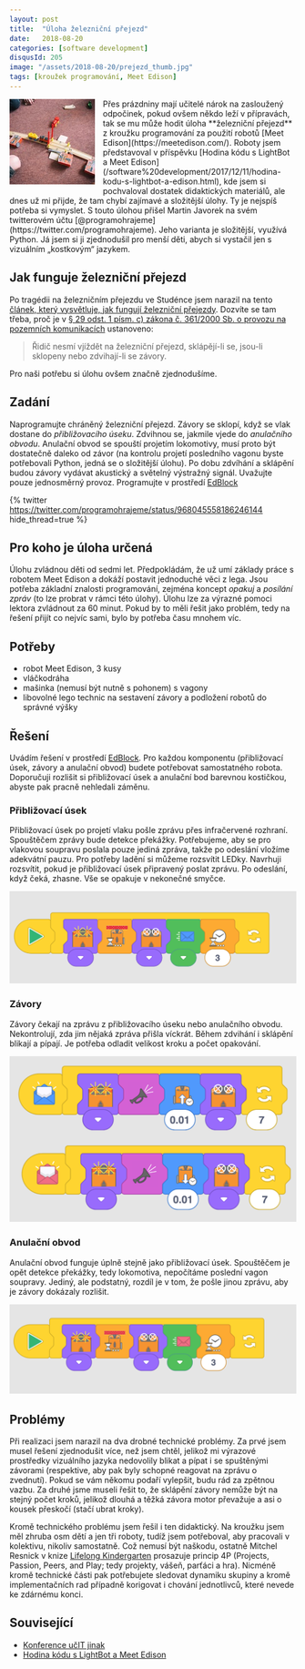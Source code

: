 ```yaml
---
layout: post
title:  "Úloha železniční přejezd"
date:   2018-08-20
categories: [software development]
disqusId: 205
image: "/assets/2018-08-20/prejezd_thumb.jpg"
tags: [kroužek programování, Meet Edison]
---
```


<div style="float: left; margin: 0 1em 1em 0; text-align: center;"><a href="/assets/2018-08-20/prejezd.jpg"><img src="/assets/2018-08-20/prejezd_thumb.jpg" /></a></div>Přes prázdniny mají učitelé nárok na zasloužený odpočinek, pokud ovšem někdo leží v přípravách, tak se mu může hodit úloha **železniční přejezd** z kroužku programování za použití robotů [Meet Edison](https://meetedison.com/). Roboty jsem představoval v příspěvku [Hodina kódu s LightBot a Meet Edison](/software%20development/2017/12/11/hodina-kodu-s-lightbot-a-edison.html), kde jsem si pochvaloval dostatek didaktických materiálů, ale dnes už mi přijde, že tam chybí zajímavé a složitější úlohy. Ty je nejspíš potřeba si vymyslet. S touto úlohou přišel Martin Javorek na svém twitterovém účtu [@programohrajeme](https://twitter.com/programohrajeme). Jeho varianta je složitější, využívá Python. Já jsem si ji zjednodušil pro menší děti, abych si vystačil jen s vizuálním „kostkovým“ jazykem.

<div style="clear:both"></div>
<!--more-->

## Jak funguje železniční přejezd

Po tragédii na železničním přejezdu ve Studénce jsem narazil na tento [článek, který vysvětluje, jak fungují železniční přejezdy](http://www.machinegun.cz/o-zeleznicnich-prejezdech/). Dozvíte se tam třeba, proč je v [§ 29 odst. 1 písm. c) zákona č. 361/2000 Sb. o provozu na pozemních komunikacích](https://www.zakonyprolidi.cz/cs/2000-361#p29-1-c) ustanoveno:

> Řidič nesmí vjíždět na železniční přejezd, sklápějí-li se, jsou-li sklopeny nebo zdvihají-li se závory.

Pro naši potřebu si úlohu ovšem značně zjednodušíme.

## Zadání

Naprogramujte chráněný železniční přejezd. Závory se sklopí, když se vlak dostane do *přibližovacího úseku*. Zdvihnou se, jakmile vjede do *anulačního obvodu*. Anulační obvod se spouští projetím lokomotivy, musí proto být dostatečně daleko od závor (na kontrolu projetí posledního vagonu byste potřebovali Python, jedná se o složitější úlohu). Po dobu zdvíhání a sklápění budou závory vydávat akustický a světelný výstražný signál. Uvažujte pouze jednosměrný provoz. Programujte v prostředí [EdBlock](https://www.edblocksapp.com/)

{% twitter https://twitter.com/programohrajeme/status/968045558186246144 hide_thread=true %}

## Pro koho je úloha určená

Úlohu zvládnou děti od sedmi let. Předpokládám, že už umí základy práce s robotem Meet Edison a dokáží postavit jednoduché věci z lega. Jsou potřeba základní znalosti programování, zejména koncept *opakuj* a *posílání zpráv* (to lze probrat v rámci této úlohy). Úlohu lze za výrazné pomoci lektora zvládnout za 60 minut. Pokud by to měli řešit jako problém, tedy na řešení přijít co nejvíc sami, bylo by potřeba času mnohem víc.

## Potřeby

* robot Meet Edison, 3 kusy
* vláčkodráha
* mašinka (nemusí být nutně s pohonem) s vagony
* libovolné lego technic na sestavení závory a podložení robotů do správné výšky

## Řešení

Uvádím řešení v prostředí [EdBlock](https://www.edblocksapp.com/). Pro každou komponentu (přibližovací úsek, závory a anulační obvod) budete potřebovat samostatného robota. Doporučuji rozlišit si přibližovací úsek a anulační bod barevnou kostičkou, abyste pak pracně nehledali záměnu.

### Přibližovací úsek

Přibližovací úsek po projetí vlaku pošle zprávu přes infračervené rozhraní. Spouštěčem zprávy bude detekce překážky. Potřebujeme, aby se pro vlakovou soupravu poslala pouze jediná zpráva, takže po odeslání vložíme adekvátní pauzu. Pro potřeby ladění si můžeme rozsvítit LEDky. Navrhuji rozsvítit, pokud je přibližovací úsek připravený poslat zprávu. Po odeslání, když čeká, zhasne. Vše se opakuje v nekonečné smyčce.

![](/assets/2018-08-20/priblizovaci_usek.png)

### Závory

Závory čekají na zprávu z přibližovacího úseku nebo anulačního obvodu. Nekontrolují, zda jim nějaká zpráva přišla víckrát. Během zdvihání i sklápění blikají a pípají. Je potřeba odladit velikost kroku a počet opakování.

![](/assets/2018-08-20/zavory.png)

### Anulační obvod

Anulační obvod funguje úplně stejně jako přibližovací úsek. Spouštěčem je opět detekce překážky, tedy lokomotiva, nepočítáme poslední vagon soupravy. Jediný, ale podstatný, rozdíl je v tom, že pošle jinou zprávu, aby je závory dokázaly rozlišit.

![](/assets/2018-08-20/anulacni_obvod.png)

## Problémy

Při realizaci jsem narazil na dva drobné technické problémy. Za prvé jsem musel řešení zjednodušit více, než jsem chtěl, jelikož mi výrazové prostředky vizuálního jazyka nedovolily blikat a pípat i se spuštěnými závorami (respektive, aby pak byly schopné reagovat na zprávu o zvednutí). Pokud se vám někomu podaří vylepšit, budu rád za zpětnou vazbu. Za druhé jsme museli řešit to, že sklápění závory nemůže být na stejný počet kroků, jelikož dlouhá a těžká závora motor převažuje a asi o kousek přeskočí (stačí ubrat kroky).

Kromě technického problému jsem řešil i ten didaktický. Na kroužku jsem měl zhruba osm dětí a jen tři roboty, tudíž jsem potřeboval, aby pracovali v kolektivu, nikoliv samostatně. Což nemusí být naškodu, ostatně Mitchel Resnick v knize [Lifelong Kindergarten](https://www.goodreads.com/book/show/34889378-lifelong-kindergarten) prosazuje princip 4P (Projects, Passion, Peers, and Play; tedy projekty, vášeň, parťáci a hra). Nicméně kromě technické části pak potřebujete sledovat dynamiku skupiny a kromě implementačních rad případně korigovat i chování jednotlivců, které nevede ke zdárnému konci.

## Související

* [Konference učIT jinak](/software%20development/2018/05/15/konference-ucIT-jinak.html)
* [Hodina kódu s LightBot a Meet Edison](/software%20development/2017/12/11/hodina-kodu-s-lightbot-a-edison.html)
